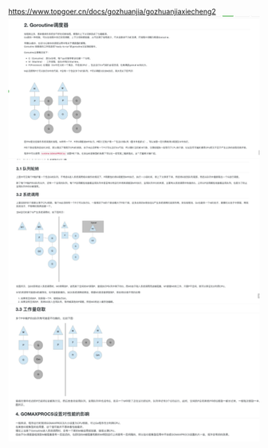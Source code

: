 https://www.topgoer.cn/docs/gozhuanjia/gozhuanjiaxiecheng2
![img.png](img.png)
![img_1.png](img_1.png)
![img_2.png](img_2.png)
